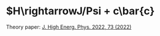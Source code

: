 # $H\rightarrowJ\/Psi + c\bar{c} #
Theory paper: [J. High Energ. Phys. 2022, 73 (2022)](https://doi.org/10.1007/JHEP08(2022)073)
